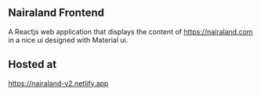 
## Nairaland Frontend

A Reactjs web application that displays the content of https://nairaland.com in a nice ui designed with Material ui.
## Hosted at
https://nairaland-v2.netlify.app
